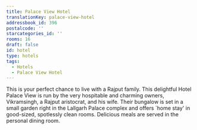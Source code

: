 ```yaml
---
title: Palace View Hotel
translationKey: palace-view-hotel
addressbook_id: 396
postalcode: ''
starcategories_id: ''
rooms: 16
draft: false
id: hotel
type: hotels
tags:
  - Hotels
  - Palace View Hotel
---
```

This is your perfect chance to live with a Rajput family. This delightful Hotel Palace View is run by the very hospitable and charming owners, Vikramsingh, a Rajput aristocrat, and his wife.     Their bungalow is set in a small garden right in the Lallgarh Palace complex and offers `home stay' in good-sized, spotlessly clean rooms. Delicious meals are served in the personal dining room.